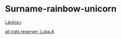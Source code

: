 # Surname-rainbow-unicorn

<a href="https://www.lditservice.com">Länk/a>

all rigts reserver: Luka.A
